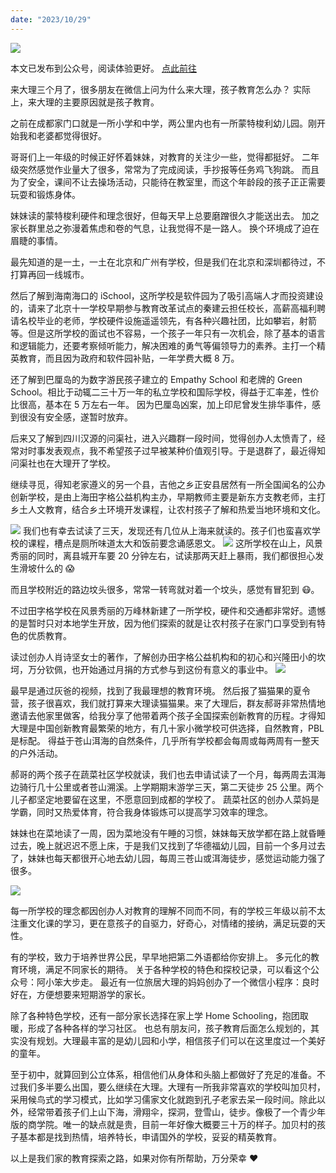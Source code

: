 ```yaml
---
date: "2023/10/29"
---
```


<img src='/_image/2023-10-29/1.jpg' />

本文已发布到公众号，阅读体验更好。
[点此前往](https://mp.weixin.qq.com/s/pp-hbd9m8JJ3UyUqLLfrZw)

来大理三个月了，很多朋友在微信上问为什么来大理，孩子教育怎么办？
实际上，来大理的主要原因就是孩子教育。

之前在成都家门口就是一所小学和中学，两公里内也有一所蒙特梭利幼儿园。刚开始我和老婆都觉得很好。

哥哥们上一年级的时候正好怀着妹妹，对教育的关注少一些，觉得都挺好。
二年级突然感觉作业量大了很多，常常为了完成阅读，手抄报等任务鸡飞狗跳。
而且为了安全，课间不让去操场活动，只能待在教室里，而这个年龄段的孩子正正需要玩耍和锻炼身体。

妹妹读的蒙特梭利硬件和理念很好，但每天早上总要磨蹭很久才能送出去。
加之家长群里总之弥漫着焦虑和卷的气息，让我觉得不是一路人。
换个环境成了迫在眉睫的事情。

最先知道的是一土，一土在北京和广州有学校，但是我们在北京和深圳都待过，不打算再回一线城市。

然后了解到海南海口的 iSchool，这所学校是软件园为了吸引高端人才而投资建设的，请来了北京十一学校早期参与教育改革试点的秦建云担任校长，高薪高福利聘请名校毕业的老师，学校硬件设施遥遥领先，有各种兴趣社团，比如攀岩，射箭等。但是这所学校的面试也不容易，一个孩子一年只有一次机会，除了基本的语言和逻辑能力，还要考察倾听能力，解决困难的勇气等偏领导力的素养。主打一个精英教育，而且因为政府和软件园补贴，一年学费大概 8 万。

还了解到巴厘岛的为数字游民孩子建立的 Empathy School 和老牌的 Green School。相比于动辄二三十万一年的私立学校和国际学校，得益于汇率差，性价比很高，基本在 5 万左右一年。
因为巴厘岛凶案，加上印尼曾发生排华事件，感到很没有安全感，遂暂时放弃。

后来又了解到四川汉源的问渠社，进入兴趣群一段时间，觉得创办人太愤青了，经常对时事发表观点，我不希望孩子过早被某种价值观引导。于是退群了，最近得知问渠社也在大理开了学校。

继续寻觅，得知老家遵义的另一个县，吉他之乡正安县居然有一所全国闻名的公办创新学校，是由上海田字格公益机构主办，早期教师主要是新东方支教老师，主打乡土人文教育，结合乡土环境开发课程，让农村孩子了解和热爱当地环境和文化。

<img src='/_image/2023-10-29/2.jpg' />
我们也有幸去试读了三天，发现还有几位从上海来就读的。孩子们也蛮喜欢学校的课程，槽点是厕所味道太大和饭前要念诵感恩文。

<img src='/_image/2023-10-29/3.jpg' />
这所学校在山上，风景秀丽的同时，离县城开车要 20 分钟左右，试读那两天赶上暴雨，我们都很担心发生滑坡什么的 😱

而且学校附近的路边坟头很多，常常一转弯就对着一个坟头，感觉有冒犯到 😷。

不过田字格学校在风景秀丽的万峰林新建了一所学校，硬件和交通都非常好。遗憾的是暂时只对本地学生开放，因为他们探索的就是让农村孩子在家门口享受到有特色的优质教育。

读过创办人肖诗坚女士的著作，了解创办田字格公益机构和的初心和兴隆田小的坎坷，万分钦佩，也开始通过月捐的方式参与到这份有意义的事业中。
<img src='/_image/2023-10-29/4.jpg' />

最早是通过灰爸的视频，找到了我最理想的教育环境。
然后报了猫猫果的夏令营，孩子很喜欢，我们就打算来大理读猫猫果。来了大理后，群友郝哥非常热情地邀请去他家里做客，给我分享了他带着两个孩子全国探索创新教育的历程。才得知大理是中国创新教育最繁荣的地方，有几十家小微学校可供选择，自然教育，PBL 是标配。
得益于苍山洱海的自然条件，几乎所有学校都会每周或每两周有一整天的户外活动。

郝哥的两个孩子在蔬菜社区学校就读，我们也去申请试读了一个月，每两周去洱海边骑行几十公里或者苍山溯溪。上学期期末游学三天，第二天徒步 25 公里。两个儿子都坚定地要留在这里，不愿意回到成都的学校了。
蔬菜社区的创办人菜妈是学霸，同时又热爱体育，符合我身体锻炼可以提高学习效率的理念。

妹妹也在菜地读了一周，因为菜地没有午睡的习惯，妹妹每天放学都在路上就昏睡过去，晚上就迟迟不愿上床，于是我们又找到了华德福幼儿园，目前一个多月过去了，妹妹也每天都很开心地去幼儿园，每周三苍山或洱海徒步，感觉运动能力强了很多。

<img src='/_image/2023-10-29/5.jpg' />

每一所学校的理念都因创办人对教育的理解不同而不同，有的学校三年级以前不太注重文化课的学习，更在意孩子的自驱力，好奇心，对情绪的接纳，满足玩耍的天性。

有的学校，致力于培养世界公民，早早地把第二外语都给你安排上。
多元化的教育环境，满足不同家长的期待。
关于各种学校的特色和探校记录，可以看这个公众号：阿小笨大步走。
最近有一位旅居大理的妈妈创办了一个微信小程序：良时好在，方便想要来短期游学的家长。

除了各种特色学校，还有一部分家长选择在家上学 Home Schooling，抱团取暖，形成了各种各样的学习社区。
也总有朋友问，孩子教育后面怎么规划的，其实没有规划。大理最丰富的是幼儿园和小学，相信孩子们可以在这里度过一个美好的童年。

至于初中，就算回到公立体系，相信他们从身体和头脑上都做好了充足的准备。不过我们多半要么出国，要么继续在大理。大理有一所我非常喜欢的学校叫加贝村，采用候鸟式的学习模式，比如学习儒家文化就跑到孔子老家去呆一段时间。除此以外，经常带着孩子们上山下海，滑翔伞，探洞，登雪山，徒步。像极了一个青少年版的商学院。唯一的缺点就是贵，目前一年好像大概要三十万的样子。加贝村的孩子基本都是找到热情，培养特长，申请国外的学校，妥妥的精英教育。

以上是我们家的教育探索之路，如果对你有所帮助，万分荣幸 ❤️
